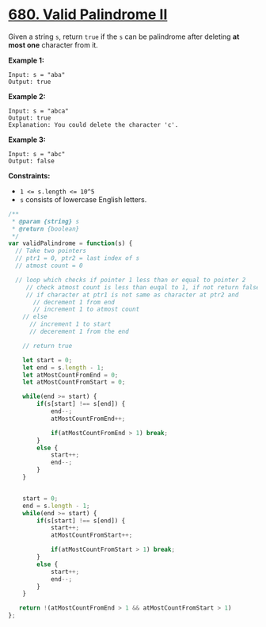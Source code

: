 # [680. Valid Palindrome II](https://leetcode.com/problems/valid-palindrome-ii/description/)

Given a string `s`, return `true` if the `s` can be palindrome after deleting **at most one**  character from it.

**Example 1:**

```
Input: s = "aba"
Output: true
```

**Example 2:**

```
Input: s = "abca"
Output: true
Explanation: You could delete the character 'c'.
```

**Example 3:**

```
Input: s = "abc"
Output: false
```

**Constraints:**

- `1 <= s.length <= 10^5`
- `s` consists of lowercase English letters.


```js
/**
 * @param {string} s
 * @return {boolean}
 */
var validPalindrome = function(s) {
  // Take two pointers
  // ptr1 = 0, ptr2 = last index of s
  // atmost count = 0

  // loop which checks if pointer 1 less than or equal to pointer 2
     // check atmost count is less than euqal to 1, if not return false
     // if character at ptr1 is not same as character at ptr2 and
       // decrement 1 from end
       // increment 1 to atmost count
    // else
      // increment 1 to start
      // decerement 1 from the end

    // return true

    let start = 0;
    let end = s.length - 1;
    let atMostCountFromEnd = 0;
    let atMostCountFromStart = 0;

    while(end >= start) {
        if(s[start] !== s[end]) {
            end--;
            atMostCountFromEnd++;

            if(atMostCountFromEnd > 1) break;
        }
        else {
            start++;
            end--;
        }
    }


    start = 0;
    end = s.length - 1;
    while(end >= start) {
        if(s[start] !== s[end]) {
            start++;
            atMostCountFromStart++;

            if(atMostCountFromStart > 1) break;
        }
        else {
            start++;
            end--;
        }
    }

   return !(atMostCountFromEnd > 1 && atMostCountFromStart > 1)
};
```
